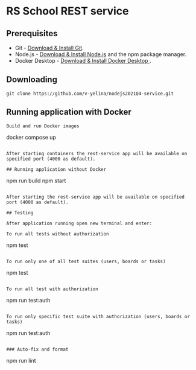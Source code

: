 # RS School REST service

## Prerequisites

- Git - [Download & Install Git](https://git-scm.com/downloads).
- Node.js - [Download & Install Node.js](https://nodejs.org/en/download/) and the npm package manager.
- Docker Desktop - [Download & Install Docker Desktop ](https://docs.docker.com/get-docker/).

## Downloading

```
git clone https://github.com/v-yelina/nodejs2021Q4-service.git
```

## Running application with Docker

```
Build and run Docker images
```
docker compose up
```

After starting containers the rest-service app will be available on specified port (4000 as default).

## Running application without Docker

```
npm run build
npm start
```

After starting the rest-service app will be available on specified port (4000 as default).

## Testing

After application running open new terminal and enter:

To run all tests without authorization

```
npm test
```

To run only one of all test suites (users, boards or tasks)

```
npm test <suite name>
```

To run all test with authorization

```
npm run test:auth
```

To run only specific test suite with authorization (users, boards or tasks)

```
npm run test:auth <suite name>
```

### Auto-fix and format

```
npm run lint
```

